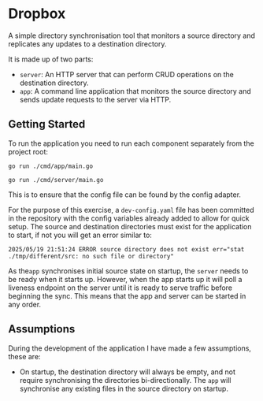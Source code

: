 # Dropbox

A simple directory synchronisation tool that monitors a source directory and replicates any updates to a destination directory.

It is made up of two parts:

- `server`: An HTTP server that can perform CRUD operations on the destination directory.
- `app`: A command line application that monitors the source directory and sends update requests to the server via HTTP.

## Getting Started
To run the application you need to run each component separately from the project root:
```
go run ./cmd/app/main.go
```

```
go run ./cmd/server/main.go
```
This is to ensure that the config file can be found by the config adapter.

For the purpose of this exercise, a `dev-config.yaml` file has been committed in the repository with the config variables
already added to allow for quick setup. The source and destination directories must exist for the application to start, if not you will get
an error similar to:
```
2025/05/19 21:51:24 ERROR source directory does not exist err="stat ./tmp/different/src: no such file or directory"
```

As the`app` synchronises initial source state on startup, the `server` needs to be ready when it starts up. However, when the app starts up it will poll a liveness endpoint on the server until it is ready to serve traffic before beginning the sync. This means that the app and server can be started in any order.

## Assumptions

During the development of the application I have made a few assumptions, these are:

- On startup, the destination directory will always be empty, and not require synchronising the directories 
bi-directionally. The `app` will synchronise any existing files in the source directory on startup.